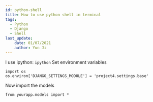 ```yaml
---
id: python-shell
title: How to use python shell in terminal
tags:
  - Python
  - Django
  - Shell
last_update: 
    date: 01/07/2021
    author: Yun Ji
---
```


I use ipython:
`ipython`
Set environment variables

```
import os
os.environ['DJANGO_SETTINGS_MODULE'] = 'project4.settings.base'
```

Now import the models

```
from yourapp.models import *
```